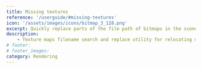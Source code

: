 ```yaml
---
title: Missing textures
reference: '/userguide/#missing-textures'
icon: '/assets/images/icons/bitmap_3_128.png'
excerpt: Quickly replace parts of the file path of bitmaps in the scene.
description:
    - Texture maps filename search and replace utility for relocating missing files and updating the path.
# footer:
# footer_images:
category: Rendering
---
```

